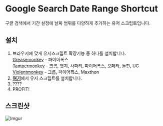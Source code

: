 # Google Search Date Range Shortcut
구글 검색에서 기간 설정에 날짜 범위를 다양하게 추가하는 유저 스크립트입니다.

## 설치
1. 브라우저에 맞게 유저스크립트 확장기능 중 하나를 설치합니다.  
[Greasemonkey](https://www.greasespot.net/) - 파이어폭스  
[Tampermonkey](https://tampermonkey.net/) - 크롬, 엣지, 사파리, 파이어폭스, 오페라, 돌핀, UC  
[Violentmonkey](https://violentmonkey.github.io/) - 크롬, 파이어폭스, Maxthon
2. [**여기**](https://raw.githubusercontent.com/joyfuI/google-search-date-range-shortcut/master/google-search-date-range-shortcut.user.js)에서 유저 스크립트를 설치합니다.
3. ????
4. PROFIT!

## 스크린샷
![Imgur](https://i.imgur.com/qV2hDH7.png)
